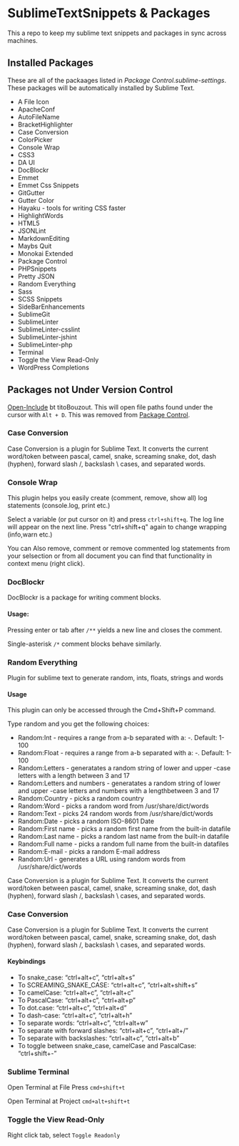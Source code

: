 # SublimeTextSnippets & Packages
This a repo to keep my sublime text snippets and packages in sync across machines.

## Installed Packages

These are all of the packaages listed in _Package Control.sublime-settings_. These packages will be automatically installed by Sublime Text.

* A File Icon
* ApacheConf
* AutoFileName
* BracketHighlighter
* Case Conversion
* ColorPicker
* Console Wrap
* CSS3
* DA UI
* DocBlockr
* Emmet
* Emmet Css Snippets
* GitGutter
* Gutter Color
* Hayaku - tools for writing CSS faster
* HighlightWords
* HTML5
* JSONLint
* MarkdownEditing
* Maybs Quit
* Monokai Extended
* Package Control
* PHPSnippets
* Pretty JSON
* Random Everything
* Sass
* SCSS Snippets
* SideBarEnhancements
* SublimeGit
* SublimeLinter
* SublimeLinter-csslint
* SublimeLinter-jshint
* SublimeLinter-php
* Terminal
* Toggle the View Read-Only
* WordPress Completions

## Packages not Under Version Control

[Open-Include](https://github.com/titoBouzout/Open-Include) bt titoBouzout. This will open file paths found under the cursor with `Alt + D`. This was removed from [Package Control](https://packagecontrol.io/packages/Open-Include).

### Case Conversion
Case Conversion is a plugin for Sublime Text. It converts the current word/token between pascal, camel, snake, screaming snake, dot, dash (hyphen), forward slash /, backslash \ cases, and separated words.

### Console Wrap
This plugin helps you easily create (comment, remove, show all) log statements (console.log, print etc.)

Select a variable (or put cursor on it) and press `ctrl+shift+q`. The log line will appear on the next line. Press "ctrl+shift+q" again to change wrapping (info,warn etc.)

You can Also remove, comment or remove commented log statements from your selsection or from all document you can find that functionality in context menu (right click).

### DocBlockr
DocBlockr is a package for writing comment blocks.

#### Usage:
Pressing enter or tab after `/**` yields a new line and closes the comment.

Single-asterisk `/*` comment blocks behave similarly.

### Random Everything
Plugin for sublime text to generate random, ints, floats, strings and words

#### Usage
This plugin can only be accessed through the Cmd+Shift+P command.

Type random and you get the following choices:

* Random:Int - requires a range from a-b separated with a: -. Default: 1-100
* Random:Float - requires a range from a-b separated with a: -. Default: 1-100
* Random:Letters - generatates a random string of lower and upper -case letters with a length between 3 and 17
* Random:Letters and numbers - generatates a random string of lower and upper -case letters and numbers with a lengthbetween 3 and 17
* Random:Country - picks a random country
* Random:Word - picks a random word from /usr/share/dict/words
* Random:Text - picks 24 random words from /usr/share/dict/words
* Random:Date - picks a random ISO-8601 Date
* Random:First name - picks a random first name from the built-in datafile
* Random:Last name - picks a random last name from the built-in datafile
* Random:Full name - picks a random full name from the built-in datafiles
* Random:E-mail - picks a random E-mail address
* Random:Url - generates a URL using random words from /usr/share/dict/words

Case Conversion is a plugin for Sublime Text. It converts the current word/token between pascal, camel, snake, screaming snake, dot, dash (hyphen), forward slash /, backslash \ cases, and separated words.

### Case Conversion
Case Conversion is a plugin for Sublime Text. It converts the current word/token between pascal, camel, snake, screaming snake, dot, dash (hyphen), forward slash /, backslash \ cases, and separated words.

#### Keybindings
* To snake_case: “ctrl+alt+c”, “ctrl+alt+s”
* To SCREAMING_SNAKE_CASE: “ctrl+alt+c”, “ctrl+alt+shift+s”
* To camelCase: “ctrl+alt+c”, “ctrl+alt+c”
* To PascalCase: “ctrl+alt+c”, “ctrl+alt+p”
* To dot.case: “ctrl+alt+c”, “ctrl+alt+d”
* To dash-case: “ctrl+alt+c”, “ctrl+alt+h”
* To separate words: “ctrl+alt+c”, “ctrl+alt+w”
* To separate with forward slashes: “ctrl+alt+c”, “ctrl+alt+/”
* To separate with backslashes: “ctrl+alt+c”, “ctrl+alt+b”
* To toggle between snake_case, camelCase and PascalCase: “ctrl+shift+-”

### Sublime Terminal
Open Terminal at File Press `cmd+shift+t`

Open Terminal at Project `cmd+alt+shift+t`

### Toggle the View Read-Only
Right click tab, select `Toggle Readonly`

